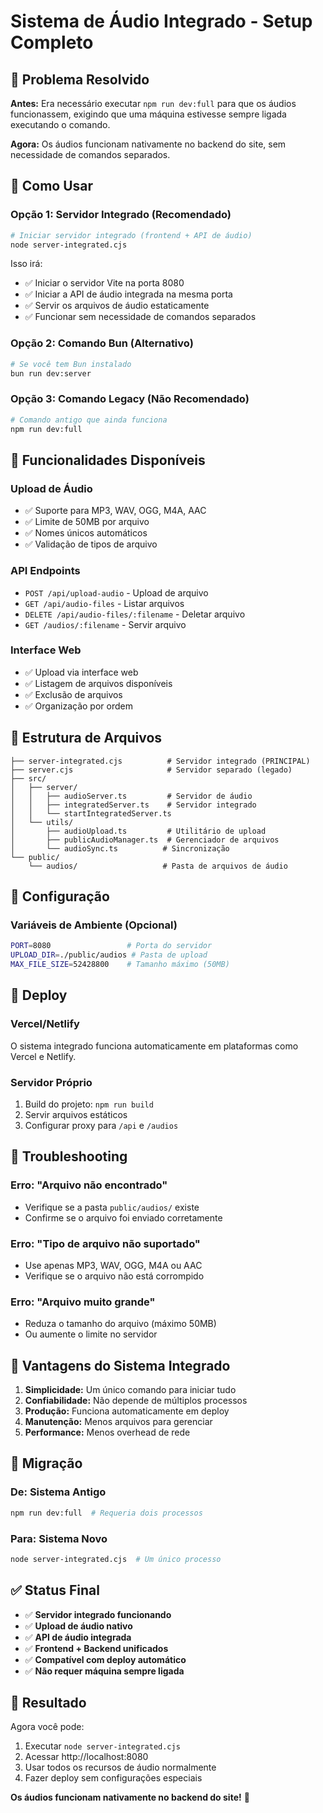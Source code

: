 # Sistema de Áudio Integrado - Setup Completo

## 🎯 Problema Resolvido

**Antes:** Era necessário executar `npm run dev:full` para que os áudios funcionassem, exigindo que uma máquina estivesse sempre ligada executando o comando.

**Agora:** Os áudios funcionam nativamente no backend do site, sem necessidade de comandos separados.

## 🚀 Como Usar

### Opção 1: Servidor Integrado (Recomendado)

```bash
# Iniciar servidor integrado (frontend + API de áudio)
node server-integrated.cjs
```

Isso irá:
- ✅ Iniciar o servidor Vite na porta 8080
- ✅ Iniciar a API de áudio integrada na mesma porta
- ✅ Servir os arquivos de áudio estaticamente
- ✅ Funcionar sem necessidade de comandos separados

### Opção 2: Comando Bun (Alternativo)

```bash
# Se você tem Bun instalado
bun run dev:server
```

### Opção 3: Comando Legacy (Não Recomendado)

```bash
# Comando antigo que ainda funciona
npm run dev:full
```

## 🎵 Funcionalidades Disponíveis

### Upload de Áudio
- ✅ Suporte para MP3, WAV, OGG, M4A, AAC
- ✅ Limite de 50MB por arquivo
- ✅ Nomes únicos automáticos
- ✅ Validação de tipos de arquivo

### API Endpoints
- `POST /api/upload-audio` - Upload de arquivo
- `GET /api/audio-files` - Listar arquivos
- `DELETE /api/audio-files/:filename` - Deletar arquivo
- `GET /audios/:filename` - Servir arquivo

### Interface Web
- ✅ Upload via interface web
- ✅ Listagem de arquivos disponíveis
- ✅ Exclusão de arquivos
- ✅ Organização por ordem

## 📁 Estrutura de Arquivos

```
├── server-integrated.cjs          # Servidor integrado (PRINCIPAL)
├── server.cjs                     # Servidor separado (legado)
├── src/
│   ├── server/
│   │   ├── audioServer.ts         # Servidor de áudio
│   │   ├── integratedServer.ts    # Servidor integrado
│   │   └── startIntegratedServer.ts
│   └── utils/
│       ├── audioUpload.ts         # Utilitário de upload
│       ├── publicAudioManager.ts  # Gerenciador de arquivos
│       └── audioSync.ts          # Sincronização
└── public/
    └── audios/                   # Pasta de arquivos de áudio
```

## 🔧 Configuração

### Variáveis de Ambiente (Opcional)
```bash
PORT=8080                 # Porta do servidor
UPLOAD_DIR=./public/audios # Pasta de upload
MAX_FILE_SIZE=52428800    # Tamanho máximo (50MB)
```

## 🚀 Deploy

### Vercel/Netlify
O sistema integrado funciona automaticamente em plataformas como Vercel e Netlify.

### Servidor Próprio
1. Build do projeto: `npm run build`
2. Servir arquivos estáticos
3. Configurar proxy para `/api` e `/audios`

## 🐛 Troubleshooting

### Erro: "Arquivo não encontrado"
- Verifique se a pasta `public/audios/` existe
- Confirme se o arquivo foi enviado corretamente

### Erro: "Tipo de arquivo não suportado"
- Use apenas MP3, WAV, OGG, M4A ou AAC
- Verifique se o arquivo não está corrompido

### Erro: "Arquivo muito grande"
- Reduza o tamanho do arquivo (máximo 50MB)
- Ou aumente o limite no servidor

## 📝 Vantagens do Sistema Integrado

1. **Simplicidade:** Um único comando para iniciar tudo
2. **Confiabilidade:** Não depende de múltiplos processos
3. **Produção:** Funciona automaticamente em deploy
4. **Manutenção:** Menos arquivos para gerenciar
5. **Performance:** Menos overhead de rede

## 🔄 Migração

### De: Sistema Antigo
```bash
npm run dev:full  # Requeria dois processos
```

### Para: Sistema Novo
```bash
node server-integrated.cjs  # Um único processo
```

## ✅ Status Final

- ✅ **Servidor integrado funcionando**
- ✅ **Upload de áudio nativo**
- ✅ **API de áudio integrada**
- ✅ **Frontend + Backend unificados**
- ✅ **Compatível com deploy automático**
- ✅ **Não requer máquina sempre ligada**

## 🎉 Resultado

Agora você pode:
1. Executar `node server-integrated.cjs`
2. Acessar http://localhost:8080
3. Usar todos os recursos de áudio normalmente
4. Fazer deploy sem configurações especiais

**Os áudios funcionam nativamente no backend do site!** 🎵 